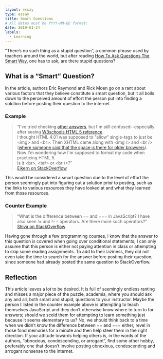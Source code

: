 ```yaml
---
layout: essay
type: essay
title: Smart Questions
# All dates must be YYYY-MM-DD format!
date: 2019-01-24
labels:
  - Learning
---
```


“There’s no such thing as a stupid question”, a common phrase used by teachers around the world, but after reading [How To Ask Questions The Smart Way](http://www.catb.org/esr/faqs/smart-questions.html), one has to ask, are there stupid questions?

## What is a “Smart” Question?
In the article, authors Eric Raymond and Rick Moen go on a rant about various factors that they believe constitute a smart question, but it all boils down to the perceived amount of effort the person put into finding a solution before posting their question to the internet.

### Example
<blockquote>
  “I've tried checking <a href="https://stackoverflow.com/questions/1659208/why-br-and-not-br">other answers</a>, but I'm still confused--especially after seeing <a href="http://www.w3schools.com/tags/tag_img.asp">W3schools HTML 5 reference</a>.<br />I thought HTML 4.01 was supposed to "allow" single-tags to just be &lt;img&gt; and &lt;br&gt;. Then XHTML came along with &lt;img /&gt; and &lt;br /&gt; (<a href="https://stackoverflow.com/questions/462741/space-before-closing-slash/463692#463692">where someone said that the space is there for older browsers</a>).<br />Now I'm wondering how I'm supposed to format my code when practicing HTML 5.<br />Is it &lt;br&gt;, &lt;br/&gt; or &lt;br /&gt;?”
  <footer><a href="https://stackoverflow.com/questions/1946426/html-5-is-it-br-br-or-br">Eikern on StackOverflow</a></footer>
</blockquote>
This would be considered a smart question due to the level of effort the person seemingly put into figuring out a solution prior to posting, such as the links to various resources they have looked at and what they learned from those resources.

### Counter Example
<blockquote>
  “What is the difference between == and === in JavaScript? I have also seen != and !== operators. Are there more such operators?”
  <footer><a href="https://stackoverflow.com/questions/523643/difference-between-and-in-javascript">Shiva on StackOverflow</a></footer>
</blockquote>
Having gone through a few programming courses, I know that the answer to this question is covered when going over conditional statements; I can only assume that this person is either not paying attention in class or attempting to skip some reading assignments.  To add to their laziness, they did not even take the time to search for the answer before posting their question, since someone had already posted the same question to StackOverflow.

## Reflection
This article leaves a lot to be desired.  It is full of seemingly endless ranting and misses a major piece of the puzzle, academia, where you should ask any and all, both smart and stupid, questions to your instructor.  Maybe the person I listed in the counter example above is attempting to teach themselves JavaScript and they don’t otherwise know where to turn to for answers; should we scold them for attempting to learn something just because it seems elementary to us?  No, we should think back to a time when we didn’t know the difference between == and === either, revel in those fond memories for a minute and then help steer them in the right direction.  If your attitude towards helping others is, in the words of the authors, “obnoxious, condescending, or arrogant”, find some other hobby, preferably one that doesn’t involve posting obnoxious, condescending and arrogant nonsense to the internet.

